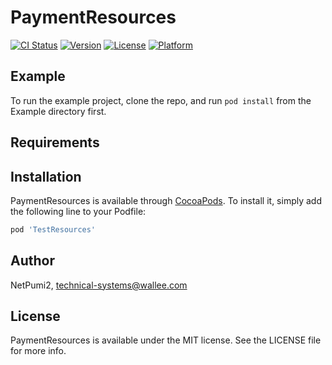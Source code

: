 # PaymentResources

[![CI Status](https://img.shields.io/travis/NetPumi2/PaymentResources.svg?style=flat)](https://travis-ci.org/NetPumi2/PaymentResources)
[![Version](https://img.shields.io/cocoapods/v/PaymentResources.svg?style=flat)](https://cocoapods.org/pods/PaymentResources)
[![License](https://img.shields.io/cocoapods/l/PaymentResources.svg?style=flat)](https://cocoapods.org/pods/PaymentResources)
[![Platform](https://img.shields.io/cocoapods/p/PaymentResources.svg?style=flat)](https://cocoapods.org/pods/PaymentResources)

## Example

To run the example project, clone the repo, and run `pod install` from the Example directory first.

## Requirements

## Installation

PaymentResources is available through [CocoaPods](https://cocoapods.org). To install
it, simply add the following line to your Podfile:

```ruby
pod 'TestResources'
```

## Author

NetPumi2, technical-systems@wallee.com

## License

PaymentResources is available under the MIT license. See the LICENSE file for more info.
